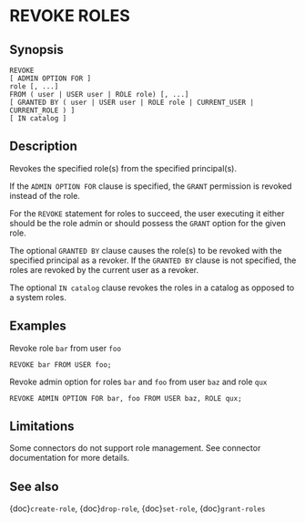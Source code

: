 # REVOKE ROLES

## Synopsis

```text
REVOKE
[ ADMIN OPTION FOR ]
role [, ...]
FROM ( user | USER user | ROLE role) [, ...]
[ GRANTED BY ( user | USER user | ROLE role | CURRENT_USER | CURRENT_ROLE ) ]
[ IN catalog ]
```

## Description

Revokes the specified role(s) from the specified principal(s).

If the `ADMIN OPTION FOR` clause is specified, the `GRANT` permission is
revoked instead of the role.

For the `REVOKE` statement for roles to succeed, the user executing it either should
be the role admin or should possess the `GRANT` option for the given role.

The optional `GRANTED BY` clause causes the role(s) to be revoked with
the specified principal as a revoker. If the `GRANTED BY` clause is not
specified, the roles are revoked by the current user as a revoker.

The optional `IN catalog` clause revokes the roles in a catalog as opposed
to a system roles.

## Examples

Revoke role `bar` from user `foo`

```
REVOKE bar FROM USER foo;
```

Revoke admin option for roles `bar` and `foo` from user `baz` and role `qux`

```
REVOKE ADMIN OPTION FOR bar, foo FROM USER baz, ROLE qux;
```

## Limitations

Some connectors do not support role management.
See connector documentation for more details.

## See also

{doc}`create-role`, {doc}`drop-role`, {doc}`set-role`, {doc}`grant-roles`
